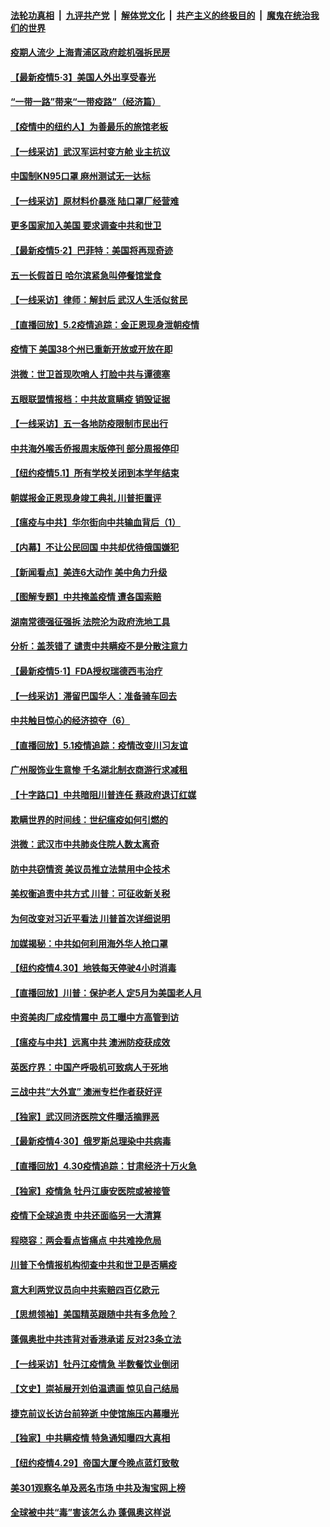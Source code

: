 ####  [法轮功真相](../../../../basic/blob/master/README.md?t=05031931) &nbsp;|&nbsp; [九评共产党](../../../../9ping.md/blob/master/README.md?t=05031931) &nbsp;|&nbsp; [解体党文化](../../../../jtdwh.md/blob/master/README.md?t=05031931)  &nbsp;|&nbsp; [共产主义的终极目的](../../../../gczydzjmd.md/blob/master/README.md?t=05031931) &nbsp;|&nbsp; [魔鬼在统治我们的世界](../../../../mgztzwmdsj.md/blob/master/README.md?t=05031931) 

#### [疫期人流少 上海青浦区政府趁机强拆民房](../pages/nf4514/n12078830.md?t=05031931) 

#### [【最新疫情5·3】美国人外出享受春光](../pages/nf4514/n12076254.md?t=05031931) 

#### [“一带一路”带来“一带疫路”（经济篇）](../pages/nf4514/n12068528.md?t=05031931) 

#### [【疫情中的纽约人】为善最乐的旅馆老板](../pages/nf4514/n12078670.md?t=05031931) 

#### [【一线采访】武汉军运村变方舱 业主抗议](../pages/nf4514/n12078508.md?t=05031931) 

#### [中国制KN95口罩 麻州测试无一达标](../pages/nf4514/n12078431.md?t=05031931) 

#### [【一线采访】原材料价暴涨 陆口罩厂经营难](../pages/nf4514/n12078360.md?t=05031931) 

#### [更多国家加入美国 要求调查中共和世卫](../pages/nf4514/n12078121.md?t=05031931) 

#### [【最新疫情5·2】巴菲特：美国将再现奇迹](../pages/nf4514/n12076765.md?t=05031931) 

#### [五一长假首日 哈尔滨紧急叫停餐馆堂食](../pages/nf4514/n12077603.md?t=05031931) 

#### [【一线采访】律师：解封后 武汉人生活似贫民](../pages/nf4514/n12077452.md?t=05031931) 

#### [【直播回放】5.2疫情追踪：金正恩现身泄朝疫情](../pages/nf4514/n12077928.md?t=05031931) 

#### [疫情下 美国38个州已重新开放或开放在即](../pages/nf4514/n12076679.md?t=05031931) 

#### [洪微：世卫首现吹哨人 打脸中共与谭德塞](../pages/nf4514/n12077688.md?t=05031931) 

#### [五眼联盟情报档：中共故意瞒疫 销毁证据](../pages/nf4514/n12077491.md?t=05031931) 

#### [【一线采访】五一各地防疫限制市民出行](../pages/nf4514/n12076984.md?t=05031931) 

#### [中共海外喉舌侨报周末版停刊 部分周报停印](../pages/nf4514/n12076995.md?t=05031931) 

#### [【纽约疫情5.1】所有学校关闭到本学年结束](../pages/nf4514/n12075643.md?t=05031931) 

#### [朝媒报金正恩现身竣工典礼 川普拒置评](../pages/nf4514/n12076867.md?t=05031931) 

#### [【瘟疫与中共】华尔街向中共输血背后（1）](../pages/nf4514/n12073792.md?t=05031931) 

#### [【内幕】不让公民回国 中共却优待俄国嫌犯](../pages/nf4514/n12074373.md?t=05031931) 

#### [【新闻看点】美连6大动作 美中角力升级](../pages/nf4514/n12076815.md?t=05031931) 

#### [【图解专题】中共掩盖疫情 遭各国索赔](../pages/nf4514/n12074143.md?t=05031931) 

#### [湖南常德强征强拆 法院沦为政府洗地工具](../pages/nf4514/n12076582.md?t=05031931) 

#### [分析：盖茨错了 谴责中共瞒疫不是分散注意力](../pages/nf4514/n12076550.md?t=05031931) 

#### [【最新疫情5·1】FDA授权瑞德西韦治疗](../pages/nf4514/n12070575.md?t=05031931) 

#### [【一线采访】滞留巴国华人：准备骑车回去](../pages/nf4514/n12076484.md?t=05031931) 

#### [中共触目惊心的经济掠夺（6）](../pages/nf4514/n12070903.md?t=05031931) 

#### [【直播回放】5.1疫情追踪：疫情改变川习友谊](../pages/nf4514/n12075647.md?t=05031931) 

#### [广州服饰业生意惨 千名湖北制衣商游行求减租](../pages/nf4514/n12075516.md?t=05031931) 

#### [【十字路口】中共暗阻川普连任 蔡政府退订红媒](../pages/nf4514/n12074348.md?t=05031931) 

#### [欺瞒世界的时间线：世纪瘟疫如何引燃的](../pages/nf4514/n12073970.md?t=05031931) 

#### [洪微：武汉市中共肺炎住院人数太离奇](../pages/nf4514/n12074462.md?t=05031931) 

#### [防中共窃情资 美议员推立法禁用中企技术](../pages/nf4514/n12074650.md?t=05031931) 

#### [美权衡追责中共方式 川普：可征收新关税](../pages/nf4514/n12074524.md?t=05031931) 

#### [为何改变对习近平看法 川普首次详细说明](../pages/nf4514/n12074206.md?t=05031931) 

#### [加媒揭秘：中共如何利用海外华人抢口罩](../pages/nf4514/n12074090.md?t=05031931) 

#### [【纽约疫情4.30】地铁每天停驶4小时消毒](../pages/nf4514/n12072756.md?t=05031931) 

#### [【直播回放】川普：保护老人 定5月为美国老人月](../pages/nf4514/n12073786.md?t=05031931) 

#### [中资美肉厂成疫情震中 员工曝中方高管到访](../pages/nf4514/n12073634.md?t=05031931) 

#### [【瘟疫与中共】远离中共 澳洲防疫获成效](../pages/nf4514/n12071433.md?t=05031931) 

#### [英医疗界：中国产呼吸机可致病人于死地](../pages/nf4514/n12073372.md?t=05031931) 

#### [三战中共“大外宣” 澳洲专栏作者获好评](../pages/nf4514/n12072930.md?t=05031931) 

#### [【独家】武汉同济医院文件曝活摘罪恶](../pages/nf4514/n12045273.md?t=05031931) 

#### [【最新疫情4·30】俄罗斯总理染中共病毒](../pages/nf4514/n12071230.md?t=05031931) 

#### [【直播回放】4.30疫情追踪：甘肃经济十万火急](../pages/nf4514/n12072832.md?t=05031931) 

#### [【独家】疫情急 牡丹江康安医院或被接管](../pages/nf4514/n12071450.md?t=05031931) 

#### [疫情下全球追责 中共还面临另一大清算](../pages/nf4514/n12070397.md?t=05031931) 

#### [程晓容：两会看点皆痛点 中共难挽危局](../pages/nf4514/n12072241.md?t=05031931) 

#### [川普下令情报机构彻查中共和世卫是否瞒疫](../pages/nf4514/n12070921.md?t=05031931) 

#### [意大利两党议员向中共索赔四百亿欧元](../pages/nf4514/n12072252.md?t=05031931) 

#### [【思想领袖】美国精英跟随中共有多危险？](../pages/nf4514/n12025291.md?t=05031931) 

#### [蓬佩奥批中共违背对香港承诺 反对23条立法](../pages/nf4514/n12071659.md?t=05031931) 

#### [【一线采访】牡丹江疫情急 半数餐饮业倒闭](../pages/nf4514/n12071658.md?t=05031931) 

#### [【文史】崇祯展开刘伯温遗画 惊见自己结局](../pages/nf4514/n12054891.md?t=05031931) 

#### [捷克前议长访台前猝逝 中使馆施压内幕曝光](../pages/nf4514/n12071426.md?t=05031931) 

#### [【独家】中共瞒疫情 特急通知曝四大真相](../pages/nf4514/n12071314.md?t=05031931) 

#### [【纽约疫情4.29】帝国大厦今晚点蓝灯致敬](../pages/nf4514/n12069759.md?t=05031931) 

#### [美301观察名单及恶名市场 中共及淘宝网上榜](../pages/nf4514/n12071117.md?t=05031931) 

#### [全球被中共“毒”害该怎么办 蓬佩奥这样说](../pages/nf4514/n12070958.md?t=05031931) 

